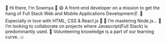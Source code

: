 👋 Hi there, I’m Sowmya 👋 😄 A front-end developer on a mission to get the hang of Full Stack Web and Mobile Applications Development✌.
👀 Especially in love with HTML, CSS & React.js 🎲
🌱 I’m mastering Node.js...
💞️ I’m looking to collaborate on projects where Javascript(Full Stack) is predominantly used.
💭 Volunteering knowledge is a part of our learning curve..☺️
